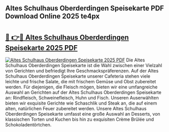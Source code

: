 ## Altes Schulhaus Oberderdingen Speisekarte PDF Download Online 2025 te4px

# <h2><a href="http://gc73pit.nevu.top/?p=Altes+Schulhaus+Oberderdingen+Speisekarte">🔗 👉🔴 Altes Schulhaus Oberderdingen Speisekarte 2025 PDF</a></h2>

[![Altes Schulhaus Oberderdingen Speisekarte 2025 PDF](https://i.imgur.com/dBaPXMq.png)](http://gc73pit.nevu.top/?p=Altes+Schulhaus+Oberderdingen+Speisekarte)
Die Altes Schulhaus Oberderdingen Speisekarte ist die Wahl zwischen einer Vielzahl von Gerichten und befriedigt Ihre Geschmackspräferenzen. Auf der Altes Schulhaus Oberderdingen Speisekarte unserer Cafeteria stehen viele leichte und frische Salate, die mit frischem Gemüse und Obst zubereitet werden. Für diejenigen, die Fleisch mögen, bieten wir eine umfangreiche Auswahl an Gerichten auf der Altes Schulhaus Oberderdingen Speisekarte an: Rindfleisch, Schweinefleisch, Huhn und Fisch. Unseren Auserwählten bieten wir exquisite Gerichte wie Schaschlik und Steak an, die auf einem alten, natürlichen Feuer zubereitet werden. Unsere Altes Schulhaus Oberderdingen Speisekarte umfasst eine große Auswahl an Desserts, von klassischen Torten und Kuchen bis hin zu exquisiten Crème Brûlée und Schokoladentörtchen.
